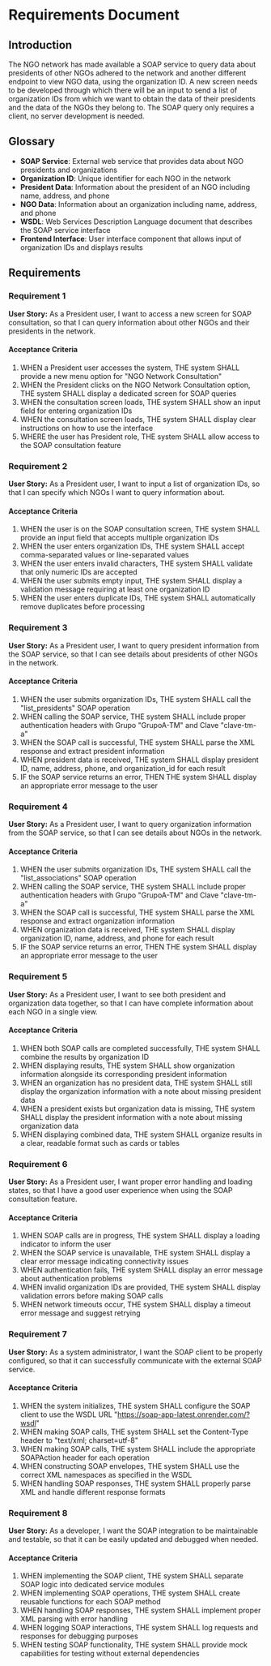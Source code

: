 # Requirements Document

## Introduction

The NGO network has made available a SOAP service to query data about presidents of other NGOs adhered to the network and another different endpoint to view NGO data, using the organization ID. A new screen needs to be developed through which there will be an input to send a list of organization IDs from which we want to obtain the data of their presidents and the data of the NGOs they belong to. The SOAP query only requires a client, no server development is needed.

## Glossary

- **SOAP Service**: External web service that provides data about NGO presidents and organizations
- **Organization ID**: Unique identifier for each NGO in the network
- **President Data**: Information about the president of an NGO including name, address, and phone
- **NGO Data**: Information about an organization including name, address, and phone
- **WSDL**: Web Services Description Language document that describes the SOAP service interface
- **Frontend Interface**: User interface component that allows input of organization IDs and displays results

## Requirements

### Requirement 1

**User Story:** As a President user, I want to access a new screen for SOAP consultation, so that I can query information about other NGOs and their presidents in the network.

#### Acceptance Criteria

1. WHEN a President user accesses the system, THE system SHALL provide a new menu option for "NGO Network Consultation"
2. WHEN the President clicks on the NGO Network Consultation option, THE system SHALL display a dedicated screen for SOAP queries
3. WHEN the consultation screen loads, THE system SHALL show an input field for entering organization IDs
4. WHEN the consultation screen loads, THE system SHALL display clear instructions on how to use the interface
5. WHERE the user has President role, THE system SHALL allow access to the SOAP consultation feature

### Requirement 2

**User Story:** As a President user, I want to input a list of organization IDs, so that I can specify which NGOs I want to query information about.

#### Acceptance Criteria

1. WHEN the user is on the SOAP consultation screen, THE system SHALL provide an input field that accepts multiple organization IDs
2. WHEN the user enters organization IDs, THE system SHALL accept comma-separated values or line-separated values
3. WHEN the user enters invalid characters, THE system SHALL validate that only numeric IDs are accepted
4. WHEN the user submits empty input, THE system SHALL display a validation message requiring at least one organization ID
5. WHEN the user enters duplicate IDs, THE system SHALL automatically remove duplicates before processing

### Requirement 3

**User Story:** As a President user, I want to query president information from the SOAP service, so that I can see details about presidents of other NGOs in the network.

#### Acceptance Criteria

1. WHEN the user submits organization IDs, THE system SHALL call the "list_presidents" SOAP operation
2. WHEN calling the SOAP service, THE system SHALL include proper authentication headers with Grupo "GrupoA-TM" and Clave "clave-tm-a"
3. WHEN the SOAP call is successful, THE system SHALL parse the XML response and extract president information
4. WHEN president data is received, THE system SHALL display president ID, name, address, phone, and organization_id for each result
5. IF the SOAP service returns an error, THEN THE system SHALL display an appropriate error message to the user

### Requirement 4

**User Story:** As a President user, I want to query organization information from the SOAP service, so that I can see details about NGOs in the network.

#### Acceptance Criteria

1. WHEN the user submits organization IDs, THE system SHALL call the "list_associations" SOAP operation
2. WHEN calling the SOAP service, THE system SHALL include proper authentication headers with Grupo "GrupoA-TM" and Clave "clave-tm-a"
3. WHEN the SOAP call is successful, THE system SHALL parse the XML response and extract organization information
4. WHEN organization data is received, THE system SHALL display organization ID, name, address, and phone for each result
5. IF the SOAP service returns an error, THEN THE system SHALL display an appropriate error message to the user

### Requirement 5

**User Story:** As a President user, I want to see both president and organization data together, so that I can have complete information about each NGO in a single view.

#### Acceptance Criteria

1. WHEN both SOAP calls are completed successfully, THE system SHALL combine the results by organization ID
2. WHEN displaying results, THE system SHALL show organization information alongside its corresponding president information
3. WHEN an organization has no president data, THE system SHALL still display the organization information with a note about missing president data
4. WHEN a president exists but organization data is missing, THE system SHALL display the president information with a note about missing organization data
5. WHEN displaying combined data, THE system SHALL organize results in a clear, readable format such as cards or tables

### Requirement 6

**User Story:** As a President user, I want proper error handling and loading states, so that I have a good user experience when using the SOAP consultation feature.

#### Acceptance Criteria

1. WHEN SOAP calls are in progress, THE system SHALL display a loading indicator to inform the user
2. WHEN the SOAP service is unavailable, THE system SHALL display a clear error message indicating connectivity issues
3. WHEN authentication fails, THE system SHALL display an error message about authentication problems
4. WHEN invalid organization IDs are provided, THE system SHALL display validation errors before making SOAP calls
5. WHEN network timeouts occur, THE system SHALL display a timeout error message and suggest retrying

### Requirement 7

**User Story:** As a system administrator, I want the SOAP client to be properly configured, so that it can successfully communicate with the external SOAP service.

#### Acceptance Criteria

1. WHEN the system initializes, THE system SHALL configure the SOAP client to use the WSDL URL "https://soap-app-latest.onrender.com/?wsdl"
2. WHEN making SOAP calls, THE system SHALL set the Content-Type header to "text/xml; charset=utf-8"
3. WHEN making SOAP calls, THE system SHALL include the appropriate SOAPAction header for each operation
4. WHEN constructing SOAP envelopes, THE system SHALL use the correct XML namespaces as specified in the WSDL
5. WHEN handling SOAP responses, THE system SHALL properly parse XML and handle different response formats

### Requirement 8

**User Story:** As a developer, I want the SOAP integration to be maintainable and testable, so that it can be easily updated and debugged when needed.

#### Acceptance Criteria

1. WHEN implementing the SOAP client, THE system SHALL separate SOAP logic into dedicated service modules
2. WHEN implementing SOAP operations, THE system SHALL create reusable functions for each SOAP method
3. WHEN handling SOAP responses, THE system SHALL implement proper XML parsing with error handling
4. WHEN logging SOAP interactions, THE system SHALL log requests and responses for debugging purposes
5. WHEN testing SOAP functionality, THE system SHALL provide mock capabilities for testing without external dependencies
